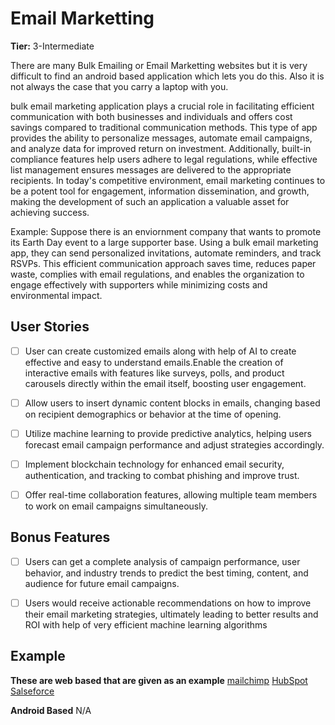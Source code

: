 # Email Marketting

**Tier:** 3-Intermediate

There are many Bulk Emailing or Email Marketting websites but it is very difficult to find an android based application which lets you do this. Also it is not always the case that you carry a laptop with you.

bulk email marketing application plays a crucial role in facilitating efficient communication with both businesses and individuals and offers cost savings compared to traditional communication methods. This type of app provides the ability to personalize messages, automate email campaigns, and analyze data for improved return on investment. Additionally, built-in compliance features help users adhere to legal regulations, while effective list management ensures messages are delivered to the appropriate recipients. In today's competitive environment, email marketing continues to be a potent tool for engagement, information dissemination, and growth, making the development of such an application a valuable asset for achieving success.

Example: Suppose there is an enviornment company that wants to promote its Earth Day event to a large supporter base. Using a bulk email marketing app, they can send personalized invitations, automate reminders, and track RSVPs. This efficient communication approach saves time, reduces paper waste, complies with email regulations, and enables the organization to engage effectively with supporters while minimizing costs and environmental impact.

## User Stories
-   [ ] User can create customized emails along with help of AI to create effective and easy to understand emails.Enable the creation of interactive emails with features like surveys, polls, and product carousels directly within the email itself, boosting user engagement.

-   [ ] Allow users to insert dynamic content blocks in emails, changing based on recipient demographics or behavior at the time of opening.

-   [ ] Utilize machine learning to provide predictive analytics, helping users forecast email campaign performance and adjust strategies accordingly.

-   [ ] Implement blockchain technology for enhanced email security, authentication, and tracking to combat phishing and improve trust.

-   [ ] Offer real-time collaboration features, allowing multiple team members to work on email campaigns simultaneously.

## Bonus Features

-   [ ] Users can get a complete analysis of campaign performance, user behavior, and industry trends to predict the best timing, content, and audience for future email campaigns.
    
-   [ ] Users would receive actionable recommendations on how to improve their email marketing strategies, ultimately leading to better results and ROI with help of very efficient machine learning algorithms

## Example

**These are web based that are given as an example** 
[mailchimp](https://mailchimp.com/)
[HubSpot](https://www.hubspot.com/)
[Salseforce](https://www.salesforce.com/in/)

**Android Based**
N/A